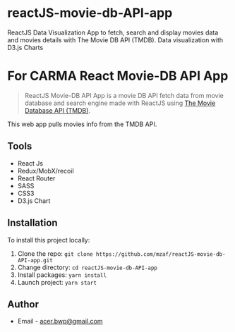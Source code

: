 # reactJS-movie-db-API-app
ReactJS Data Visualization App to fetch, search and display movies data and movies details with The Movie DB API (TMDB). Data visualization with D3.js Charts

# For CARMA React Movie-DB API App

> ReactJS Movie-DB API App is a movie DB API fetch data from movie database and search engine made with ReactJS using [The Movie Database API (TMDB)](https://developers.themoviedb.org/3).

This web app pulls movies info from the TMDB API.

## Tools

- React Js
- Redux/MobX/recoil
- React Router
- SASS
- CSS3
- D3.js Chart

## Installation

To install this project locally:

1. Clone the repo: `git clone https://github.com/mzaf/reactJS-movie-db-API-app.git`
2. Change directory: `cd reactJS-movie-db-API-app`
3. Install packages: `yarn install`
4. Launch project: `yarn start`

## Author

- Email - [acer.bwp@gmail.com](mailto:acer.bwp@gmail.com)
